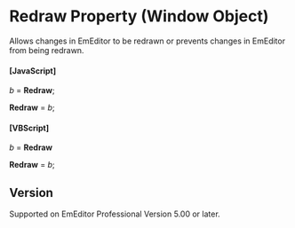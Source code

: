 # Redraw Property (Window Object)

Allows changes in EmEditor to be redrawn or prevents changes in EmEditor from being redrawn.

#### \[JavaScript\]

_b_ = **Redraw**;

**Redraw** = _b_;

#### \[VBScript\]

_b_ = **Redraw**

**Redraw** = _b_;

## Version

Supported on EmEditor Professional Version 5.00 or later.